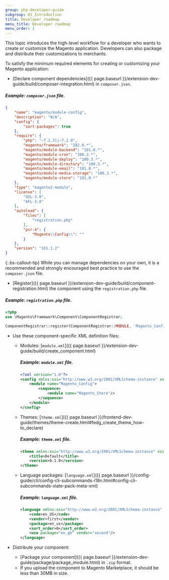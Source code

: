 ```yaml
---
group: php-developer-guide
subgroup: 01_Introduction
title: Developer roadmap
menu_title: Developer roadmap
menu_order: 2
---
```


This topic introduces the high-level workflow for a developer who wants to create or customize the Magento application. Developers can also package and distribute their customizations to merchants.

To satisfy the minimum required elements for creating or customizing your Magento application:


*  [Declare component dependencies]({{ page.baseurl }}/extension-dev-guide/build/composer-integration.html) in `composer.json`.
##### Example: `composer.json` file.
```json
{
    "name": "magento/module-config",
    "description": "N/A",
    "config": {
        "sort-packages": true
    },
    "require": {
        "php": "~7.1.3||~7.2.0",
        "magento/framework": "102.0.*",
        "magento/module-backend": "101.0.*",
        "magento/module-cron": "100.3.*",
        "magento/module-deploy": "100.3.*",
        "magento/module-directory": "100.3.*",
        "magento/module-email": "101.0.*",
        "magento/module-media-storage": "100.3.*",
        "magento/module-store": "101.0.*"
    },
    "type": "magento2-module",
    "license": [
        "OSL-3.0",
        "AFL-3.0"
    ],
    "autoload": {
        "files": [
            "registration.php"
        ],
        "psr-4": {
            "Magento\\Config\\": ""
        }
    },
    "version": "101.1.2"
}
```

   {:.bs-callout-tip}
   While you can manage dependencies on your own, it is a recommended and strongly encouraged best practice to use the `composer.json` file.
   
   *  [Register]({{ page.baseurl }}/extension-dev-guide/build/component-registration.html) the component using the `registration.php` file.
##### Example: `registration.php` file.
```php
<?php
use \Magento\Framework\Component\ComponentRegistrar;

ComponentRegistrar::register(ComponentRegistrar::MODULE, 'Magento_Config', __DIR__);
```

*  Use these component-specific XML definition files:
   *  Modules: [`module.xml`]({{ page.baseurl }}/extension-dev-guide/build/create_component.html)
       ##### Example: `module.xml` file.
        ```xml
        <?xml version="1.0"?>
        <config xmlns:xsi="http://www.w3.org/2001/XMLSchema-instance" xsi:noNamespaceSchemaLocation="urn:magento:framework:Module/etc/module.xsd">
            <module name="Magento_Config">
                <sequence>
                    <module name="Magento_Store"/>
                </sequence>
            </module>
        </config>
        ```

   *  Themes: [`theme.xml`]({{ page.baseurl }}/frontend-dev-guide/themes/theme-create.html#fedg_create_theme_how-to_declare)
       ##### Example: `theme.xml` file.
        ```xml
        <theme xmlns:xsi="http://www.w3.org/2001/XMLSchema-instance" xsi:noNamespaceSchemaLocation="urn:magento:framework:Config/etc/theme.xsd">
            <title>Default</title>
            <version>0.1.0</version>
        </theme>
        ```

   *  Language packages: [`language.xml`]({{ page.baseurl }}/config-guide/cli/config-cli-subcommands-i18n.html#config-cli-subcommands-xlate-pack-meta-xml)
       ##### Example: `language.xml` file.
        ```xml
        <language xmlns:xsi="http://www.w3.org/2001/XMLSchema-instance" xsi:noNamespaceSchemaLocation="urn:magento:framework:App/Language/package.xsd">
            <code>en_US</code>
            <vendor>first</vendor>
            <package>en_us</package>
            <sort_order>0</sort_order>
            <use package="en_gb" vendor="second"/>
        </language>
        ```

*  Distribute your component:
   *  [Package your component]({{ page.baseurl }}/extension-dev-guide/package/package_module.html) in `.zip` format.
   *  If you upload the component to Magento Marketplace, it should be less than 30MB in size.
